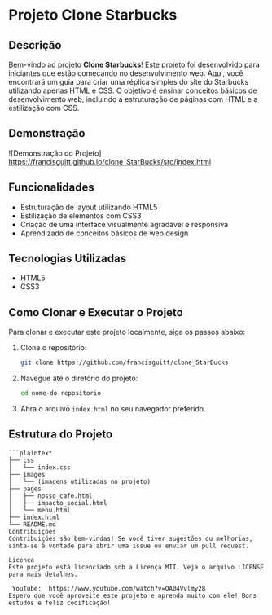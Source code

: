 # Projeto Clone Starbucks

## Descrição

Bem-vindo ao projeto **Clone Starbucks**! Este projeto foi desenvolvido para iniciantes que estão começando no desenvolvimento web. Aqui, você encontrará um guia para criar uma réplica simples do site do Starbucks utilizando apenas HTML e CSS.
O objetivo é ensinar conceitos básicos de desenvolvimento web, incluindo a estruturação de páginas com HTML e a estilização com CSS.

## Demonstração

![Demonstração do Projeto] https://francisguitt.github.io/clone_StarBucks/src/index.html

## Funcionalidades

- Estruturação de layout utilizando HTML5
- Estilização de elementos com CSS3
- Criação de uma interface visualmente agradável e responsiva
- Aprendizado de conceitos básicos de web design

## Tecnologias Utilizadas

- HTML5
- CSS3

## Como Clonar e Executar o Projeto

Para clonar e executar este projeto localmente, siga os passos abaixo:

1. Clone o repositório:
    ```bash
    git clone https://github.com/francisguitt/clone_StarBucks
    ```

2. Navegue até o diretório do projeto:
    ```bash
    cd nome-do-repositorio
    ```

3. Abra o arquivo `index.html` no seu navegador preferido.

## Estrutura do Projeto

```plaintext
```plaintext
├── css
│   └── index.css
├── images
│   └── (imagens utilizadas no projeto)
├── pages
│   ├── nosso_cafe.html
│   ├── impacto_social.html
│   └── menu.html
├── index.html
└── README.md
Contribuições
Contribuições são bem-vindas! Se você tiver sugestões ou melhorias, sinta-se à vontade para abrir uma issue ou enviar um pull request.

Licença
Este projeto está licenciado sob a Licença MIT. Veja o arquivo LICENSE para mais detalhes.

 YouTube:  https://www.youtube.com/watch?v=QA04Vvlmy28
Espero que você aproveite este projeto e aprenda muito com ele! Bons estudos e feliz codificação!
